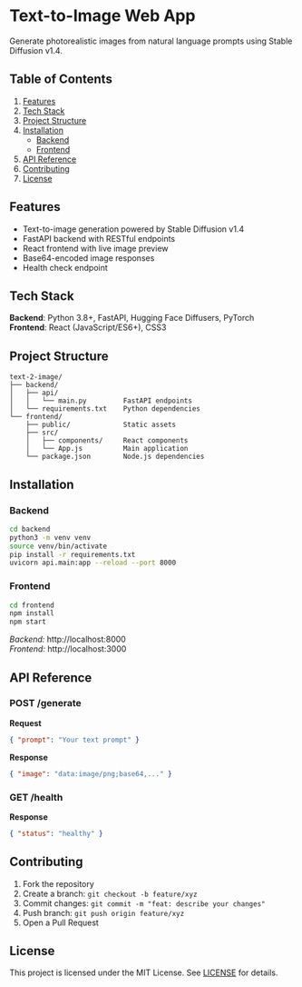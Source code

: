 # Text-to-Image Web App

Generate photorealistic images from natural language prompts using Stable Diffusion v1.4.

## Table of Contents
1. [Features](#features)
2. [Tech Stack](#tech-stack)
3. [Project Structure](#project-structure)
4. [Installation](#installation)
   - [Backend](#backend)
   - [Frontend](#frontend)
5. [API Reference](#api-reference)
6. [Contributing](#contributing)
7. [License](#license)

## Features
- Text-to-image generation powered by Stable Diffusion v1.4
- FastAPI backend with RESTful endpoints
- React frontend with live image preview
- Base64-encoded image responses
- Health check endpoint

## Tech Stack
**Backend**: Python 3.8+, FastAPI, Hugging Face Diffusers, PyTorch  
**Frontend**: React (JavaScript/ES6+), CSS3

## Project Structure
```
text-2-image/
├── backend/
│   ├── api/
│   │   └── main.py         FastAPI endpoints
│   └── requirements.txt    Python dependencies
└── frontend/
    ├── public/             Static assets
    ├── src/
    │   ├── components/     React components
    │   └── App.js          Main application
    └── package.json        Node.js dependencies
```

## Installation

### Backend
```bash
cd backend
python3 -m venv venv
source venv/bin/activate
pip install -r requirements.txt
uvicorn api.main:app --reload --port 8000
```

### Frontend
```bash
cd frontend
npm install
npm start
```

_Backend:_ http://localhost:8000  
_Frontend:_ http://localhost:3000

## API Reference

### POST /generate
**Request**
```json
{ "prompt": "Your text prompt" }
```
**Response**
```json
{ "image": "data:image/png;base64,..." }
```

### GET /health
**Response**
```json
{ "status": "healthy" }
```

## Contributing
1. Fork the repository
2. Create a branch: `git checkout -b feature/xyz`
3. Commit changes: `git commit -m "feat: describe your changes"`
4. Push branch: `git push origin feature/xyz`
5. Open a Pull Request

## License
This project is licensed under the MIT License. See [LICENSE](./LICENSE) for details.
